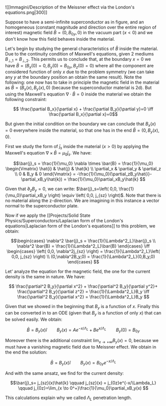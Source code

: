
![[Immagini/Description of the Meissner effect via the London's equations.png|300]]

Suppose to have a semi-infinite superconductor as in figure, and an homogeneous (constant magnitude and direction over the entire region of interest) magnetic field $\bar{B}=(0,B_{0y},0)$ in the vacuum part ($x<0$) and we don't know how this field behaves inside the material.

Let's begin by studying the general characteristics of $\bar{B}$ inside the material.
Due to the continuity condition of Maxwell's equations, given 2 mediums $B_{\perp,1}=B_{\perp,2}$.
This permits us to conclude that, at the boundary $x=0$ we have $\bar{B}=(B_x(0)=0,B_y(0)=B_{0y},B_z(0)=0)$ where all the component are considered function of only $x$ due to the problem symmetry (we can take any $y$ at the boundary position an obtain the same result). 
Note the following: one now has to take in principle the magnetic field in the material as $\bar{B}=(B_x(x),B_y(x),0)$ (because the superconductor material is 2d).
But using the Maxwell's equation $\nabla \cdot \bar{B}=0$ inside the material we obtain the following constraint:

$$ \frac{\partial B_x}{\partial x} + \frac{\partial B_y}{\partial y}=0 \iff \frac{\partial B_x}{\partial x}=0$$

But given the initial condition on the boundary we can conclude that  $B_x(x)=0$ everywhere inside the material, so that one has in the end  $\bar{B}=(0,B_y(x),0)$.

First we study the form of $\bar{j}_s$ inside the material $(x>0)$ by applying the Maxwell's equation $\nabla \times \bar{B} = \mu_0\bar{j}_s$. We have:

$$\bar{j}_s = \frac{1}{\mu_0} \nabla \times \bar{B} = 
\frac{1}{\mu_0} 
\begin{Vmatrix} 
\hat{i} & \hat{j} & \hat{k}  \\
\partial_x & \partial_y & \partial_z \\
0 & B_y & 0
\end{Vmatrix} = -\frac{1}{\mu_0}(\partial_zB_y\hat{i}-\partial_xB_y\hat{k}) = \frac{1}{\mu_0}\partial_xB_y\hat{k}   $$

Given that $\partial_zB_y=0$, we can write: $\bar{j}_s=\left( 0,0,  \frac{1}{\mu_0}\partial_xB_y \right) \equiv \left( 0,0, j_{sz} \right)$.
Note that there is no material along the z-direction. We are imagining in this instance a vector normal to the superconductor plate.

Now if we apply the [[Projects/Solid State Physics/Superconductors/Laplacian form of the London's equations|Laplacian form of the London's equations]] to this problem, we obtain:


$$\begin{cases}
\nabla^2 \bar{j}_s  = \frac{1}{\Lambda^2_L}\bar{j}_s \\
\nabla^2 \bar{B}  = \frac{1}{\Lambda^2_L}\bar{B}
\end{cases}
\iff
\begin{cases}
\left( 0,0, \nabla^2j_{sz} \right)  = \frac{1}{\Lambda^2_L}\left( 0,0, j_{sz} \right) \\
(0,\nabla^2B_y,0)  = \frac{1}{\Lambda^2_L}(0,B_y,0)
\end{cases}
$$

Let' analyze the equation for the magnetic field, the one for the current density is the same in nature.
We have:

$$ \frac{\partial^2 B_y}{\partial x^2} + \frac{\partial^2 B_y}{\partial y^2}+ \frac{\partial^2 B_y}{\partial z^2}  = \frac{1}{\Lambda^2_L}B_y \iff \frac{\partial^2 B_y}{\partial x^2}   = \frac{1}{\Lambda^2_L}B_y $$

Given that we showed in the beginning that $B_y$ is a function of $x$.
Finally this can be converted in to an ODE (given that $B_y$ is a function of only $x$) that can be solved easily.
We obtain:

$$\bar{B}= B_y(x)\hat{i} \qquad B_y(x) = Ae^{-x/\Lambda_L} + Be^{x/\Lambda_L} \qquad B_y(0)=B_{0y} $$

Moreover there is the additional constraint $\lim_{x \to +\infty} B_y(x) = 0$, because we must have a vanishing magnetic field due to Meissner effect.
We obtain in the end the solution:

$$\bar{B}= B_y(x)\hat{i} \qquad B_y(x) = B_{0y}e^{-x/\Lambda_L} $$

And with the same ansatz, we find for the current density:

$$\bar{j}_s= j_{sz}(x)\hat{k} \qquad j_{sz}(x) = j_{0z}e^{-x/\Lambda_L} \qquad j_{0z}=\lim_{x \to 0^+}\frac{1}{\mu_0}\partial_xB_y(x) $$

This calculations explain why we called $\Lambda_L$ penetration length.